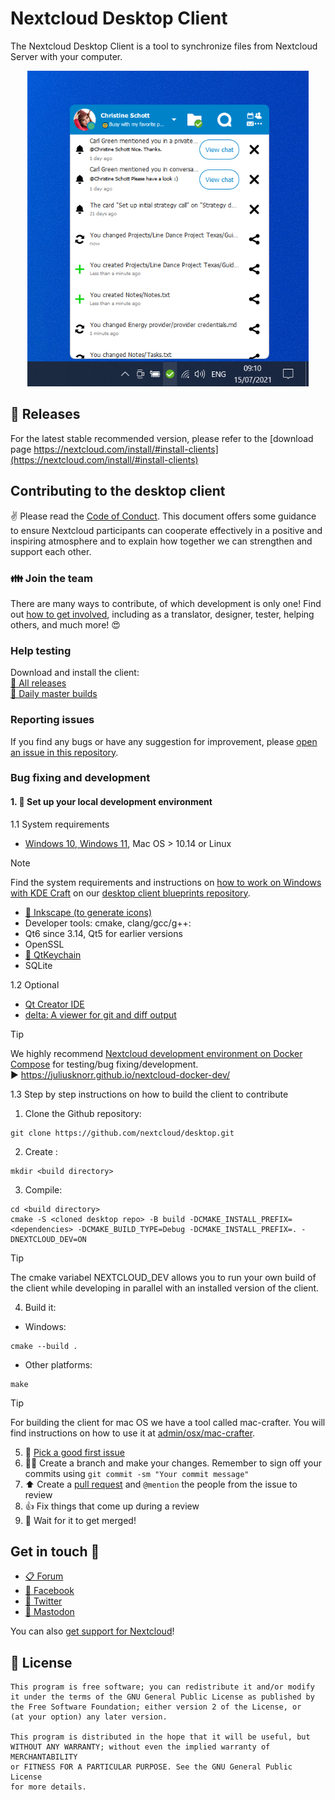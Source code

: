 # Nextcloud Desktop Client

The Nextcloud Desktop Client is a tool to synchronize files from Nextcloud Server with your computer.

<p align="center">
    <img src="doc/images/main_dialog_christine.png" alt="Desktop Client on Windows" width="450">
</p>

## :rocket: Releases
For the latest stable recommended version, please refer to the [download page https://nextcloud.com/install/#install-clients](https://nextcloud.com/install/#install-clients)

## Contributing to the desktop client
:v: Please read the [Code of Conduct](https://nextcloud.com/community/code-of-conduct/). This document offers some guidance to ensure Nextcloud participants can cooperate effectively in a positive and inspiring atmosphere and to explain how together we can strengthen and support each other.

### 👪 Join the team
There are many ways to contribute, of which development is only one! Find out [how to get involved](https://nextcloud.com/contribute/), including as a translator, designer, tester, helping others, and much more! 😍

### Help testing
Download and install the client:<br>
[🔽 All releases](https://github.com/nextcloud-releases/desktop/releases)<br>
[🔽 Daily master builds](https://download.nextcloud.com/desktop/daily)

### Reporting issues
If you find any bugs or have any suggestion for improvement, please
[open an issue in this repository](https://github.com/nextcloud/desktop/issues).

### Bug fixing and development
#### 1. 🚀 Set up your local development environment

1.1 System requirements
- [Windows 10, Windows 11]((https://github.com/nextcloud/desktop-client-blueprints/)), Mac OS > 10.14 or Linux

> [!NOTE]  
> Find the system requirements and instructions on [how to work on Windows with KDE Craft](https://github.com/nextcloud/desktop-client-blueprints/) on our [desktop client blueprints repository](https://github.com/nextcloud/desktop-client-blueprints/).

- [🔽 Inkscape (to generate icons)](https://inkscape.org/release/)
- Developer tools: cmake, clang/gcc/g++:
- Qt6 since 3.14, Qt5 for earlier versions
- OpenSSL
- [🔽 QtKeychain](https://github.com/frankosterfeld/qtkeychain)
- SQLite

1.2 Optional
- [Qt Creator IDE](https://www.qt.io/product/development-tools)
- [delta: A viewer for git and diff output](https://github.com/dandavison/delta)

> [!TIP]
> We highly recommend [Nextcloud development environment on Docker Compose](https://juliusknorr.github.io/nextcloud-docker-dev/) for testing/bug fixing/development.<br>
> ▶️ https://juliusknorr.github.io/nextcloud-docker-dev/

1.3 Step by step instructions on how to build the client to contribute
1. Clone the Github repository:
```
git clone https://github.com/nextcloud/desktop.git
```
2. Create <build directory>:
```
mkdir <build directory>
```
3. Compile:
```
cd <build directory>
cmake -S <cloned desktop repo> -B build -DCMAKE_INSTALL_PREFIX=<dependencies> -DCMAKE_BUILD_TYPE=Debug -DCMAKE_INSTALL_PREFIX=. -DNEXTCLOUD_DEV=ON
```

> [!TIP]
> The cmake variabel NEXTCLOUD_DEV allows you to run your own build of the client while developing in parallel with an installed version of the client.

4. Build it:
- Windows:
```
cmake --build .
```
- Other platforms:
```
make
```

> [!TIP]
> For building the client for mac OS we have a tool called mac-crafter.
> You will find instructions on how to use it at [admin/osx/mac-crafter](https://github.com/nextcloud/desktop/tree/32305e4c15ff95d00fae07e82e750fe9051b2250/admin/osx/mac-crafter).

5. 🐛 [Pick a good first issue](https://github.com/nextcloud/desktop/labels/good%20first%20issue)
6. 👩‍🔧 Create a branch and make your changes. Remember to sign off your commits using `git commit -sm "Your commit message"`
7. ⬆ Create a [pull request](https://opensource.guide/how-to-contribute/#opening-a-pull-request) and `@mention` the people from the issue to review
8. 👍 Fix things that come up during a review
9. 🎉 Wait for it to get merged!

## Get in touch 💬
* [📋 Forum](https://help.nextcloud.com)
* [👥 Facebook](https://www.facebook.com/nextclouders)
* [🐣 Twitter](https://twitter.com/Nextclouders)
* [🐘 Mastodon](https://mastodon.xyz/@nextcloud)

You can also [get support for Nextcloud](https://nextcloud.com/support)!

## :scroll: License

    This program is free software; you can redistribute it and/or modify
    it under the terms of the GNU General Public License as published by
    the Free Software Foundation; either version 2 of the License, or
    (at your option) any later version.

    This program is distributed in the hope that it will be useful, but
    WITHOUT ANY WARRANTY; without even the implied warranty of MERCHANTABILITY
    or FITNESS FOR A PARTICULAR PURPOSE. See the GNU General Public License
    for more details.
